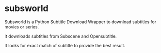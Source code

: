 # subsworld

Subsworld is a Python Subtitle Download Wrapper to download subtitles for movies or series.

It downloads subtitles from Subscene and Opensubtitle.

It looks for exact match of subtitle to provide the best result.